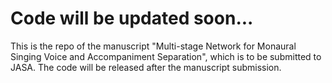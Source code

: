 # Code will be updated soon...
This is the repo of the manuscript "Multi-stage Network for Monaural Singing Voice and Accompaniment Separation", which is to be submitted to JASA. The code will be released after the manuscript submission. 

